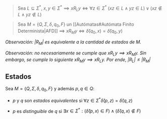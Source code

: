 >$\text{Sea }L \subseteq \Sigma^*, \; x,y \in \Sigma^* \implies x R_{L} y \iff \forall z \in \Sigma^* \; (xz \in L \land yz \in L) \lor (xz \notin L \land yz \notin L)$

> $\text{Sea } M=\{Q, \Sigma, \delta, q_0, F\}$ un [[Autómatas#Autómata Finito Determinista|AFD]] $\implies$ $xR_My \iff \hat{\delta}(q_0, x) = \hat{\delta}(q_0, y)$

*Observación: $|R_M|$ es equivalente a la cantidad de estados de $M$.*

*Observación: no necesariamente se cumple que $xR_Ly \implies xR_My$.
Sin embargo, se cumple lo siguiente $xR_My \implies xR_Ly$. Por ende,  $|R_L| \leq |R_M|$*

## Estados
Sea $M=\{Q, \Sigma, \delta, q_0, F\}$ y además  $p, q \in Q$:

- $p$ y $q$ son *estados equivalentes* si $\forall z \in \Sigma^* \hat{\delta}(p,z) = \hat{\delta}(q,z)$

- $p$ es *distinguible* de $q$ si $\exists x \in \Sigma^*: (\hat{\delta}(p, x) \in F) \land (\hat{\delta}(q,x) \notin F)$ 

